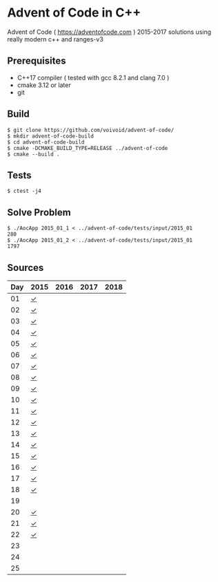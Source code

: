 # Advent of Code in C++

Advent of Code ( https://adventofcode.com ) 2015-2017 solutions using really modern c++ and ranges-v3

Prerequisites
-----

* C++17 compiler ( tested with gcc 8.2.1 and clang 7.0 )
* cmake 3.12 or later
* git

Build
-----

    $ git clone https://github.com/voivoid/advent-of-code/
    $ mkdir advent-of-code-build
    $ cd advent-of-code-build
    $ cmake -DCMAKE_BUILD_TYPE=RELEASE ../advent-of-code
    $ cmake --build .

Tests
-----

    $ ctest -j4

Solve Problem
-----

    $ ./AocApp 2015_01_1 < ../advent-of-code/tests/input/2015_01
    280
    $ ./AocApp 2015_01_2 < ../advent-of-code/tests/input/2015_01
    1797

Sources
-----

Day | 2015 | 2016 | 2017 | 2018 |
--- | ---- | ---- | ---- | ---- |
01  | [✓](https://github.com/voivoid/advent-of-code/blob/master/src/2015/problem_01.cpp)     |      |      |
02  | [✓](https://github.com/voivoid/advent-of-code/blob/master/src/2015/problem_02.cpp)     |      |      |
03  | [✓](https://github.com/voivoid/advent-of-code/blob/master/src/2015/problem_03.cpp)     |      |      |
04  | [✓](https://github.com/voivoid/advent-of-code/blob/master/src/2015/problem_04.cpp)     |      |      |
05  | [✓](https://github.com/voivoid/advent-of-code/blob/master/src/2015/problem_05.cpp)     |      |      |
06  | [✓](https://github.com/voivoid/advent-of-code/blob/master/src/2015/problem_06.cpp)     |      |      |
07  | [✓](https://github.com/voivoid/advent-of-code/blob/master/src/2015/problem_07.cpp)     |      |      |
08  | [✓](https://github.com/voivoid/advent-of-code/blob/master/src/2015/problem_08.cpp)     |      |      |
09  | [✓](https://github.com/voivoid/advent-of-code/blob/master/src/2015/problem_09.cpp)     |      |      |
10  | [✓](https://github.com/voivoid/advent-of-code/blob/master/src/2015/problem_10.cpp)     |      |      |
11  | [✓](https://github.com/voivoid/advent-of-code/blob/master/src/2015/problem_11.cpp)     |      |      |
12  | [✓](https://github.com/voivoid/advent-of-code/blob/master/src/2015/problem_12.cpp)     |      |      |
13  | [✓](https://github.com/voivoid/advent-of-code/blob/master/src/2015/problem_13.cpp)     |      |      |
14  | [✓](https://github.com/voivoid/advent-of-code/blob/master/src/2015/problem_14.cpp)     |      |      |
15  | [✓](https://github.com/voivoid/advent-of-code/blob/master/src/2015/problem_15.cpp)     |      |      |
16  | [✓](https://github.com/voivoid/advent-of-code/blob/master/src/2015/problem_16.cpp)     |      |      |
17  | [✓](https://github.com/voivoid/advent-of-code/blob/master/src/2015/problem_17.cpp)     |      |      |
18  | [✓](https://github.com/voivoid/advent-of-code/blob/master/src/2015/problem_18.cpp)     |      |      |
19  |      |      |      |
20  | [✓](https://github.com/voivoid/advent-of-code/blob/master/src/2015/problem_20.cpp)     |      |      |
21  | [✓](https://github.com/voivoid/advent-of-code/blob/master/src/2015/problem_21.cpp)     |      |      |
22  | [✓](https://github.com/voivoid/advent-of-code/blob/master/src/2015/problem_22.cpp)     |      |      |
23  |      |      |      |
24  |      |      |      |
25  |      |      |      |
